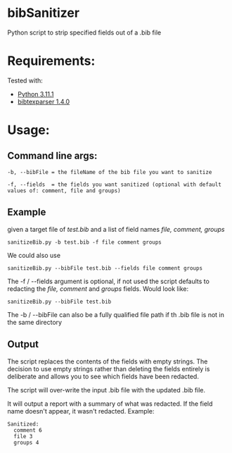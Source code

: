 # bibSanitizer
Python script to strip specified fields out of a .bib file

# Requirements: 
Tested with: 
- [Python 3.11.1](https://www.python.org/downloads/release/python-3111/)
- [bibtexparser 1.4.0](https://pypi.org/project/bibtexparser/)

# Usage: 
## Command line args: 

    -b, --bibFile = the fileName of the bib file you want to sanitize
  
    -f, --fields  = the fields you want sanitized (optional with default values of: comment, file and groups)
  
## Example		
given a target file of *test.bib* and a list of field names *file, comment, groups*

    sanitizeBib.py -b test.bib -f file comment groups
 
We could also use

    sanitizeBib.py --bibFile test.bib --fields file comment groups

The -f / --fields argument is optional, if not used the script defaults to redacting the *file, comment* and *groups* fields. Would look like: 

    sanitizeBib.py --bibFile test.bib
  
The -b / --bibFile can also be a fully qualified file path if th .bib file is not in the same directory


## Output
The script replaces the contents of the fields with empty strings. The decision to use empty strings rather than deleting the fields entirely is deliberate and allows you to see which fields have been redacted.

The script will over-write the input .bib file with the updated .bib file. 

It will output a report with a summary of what was redacted. If the field name doesn't appear, it wasn't redacted. Example: 

    Sanitized:
      comment 6
      file 3
      groups 4
